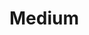 <!-- generated by markdown-notes-tree -->

# Medium

<!-- optional markdown-notes-tree directory description starts here -->

<!-- optional markdown-notes-tree directory description ends here -->


